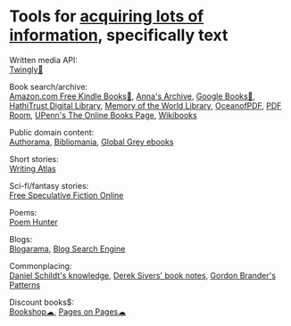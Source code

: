 
# Tools for [acquiring lots of information](https://notageni.us/information), specifically text

Written media API:  
[Twingly🔌](https://www.twingly.com/)

Book search/archive:  
[Amazon.com Free Kindle Books🧛](https://www.amazon.com/b?node=20102661011),
[Anna's Archive](https://annas-archive.org/),
[Google Books🧛](https://books.google.com/),
[HathiTrust Digital Library](https://www.hathitrust.org/),
[Memory of the World Library](https://library.memoryoftheworld.org/),
[OceanofPDF](https://oceanofpdf.com/),
[PDF Room](https://pdfroom.com/),
[UPenn's The Online Books Page](https://onlinebooks.library.upenn.edu/),
[Wikibooks](https://en.wikibooks.org/wiki/Main_Page)

Public domain content:  
[Authorama](http://authorama.com/),
[Bibliomania](http://www.bibliomania.com/),
[Global Grey ebooks](https://www.globalgreyebooks.com/)

Short stories:  
[Writing Atlas](https://writingatlas.com/)

Sci-fi/fantasy stories:  
[Free Speculative Fiction Online](https://www.freesfonline.net/)

Poems:  
[Poem Hunter](https://www.poemhunter.com/)

Blogs:  
[Blogarama](https://www.blogarama.com/),
[Blog Search Engine](https://www.blogsearchengine.com/)

Commonplacing:  
[Daniel Schildt's knowledge](https://github.com/d2s/knowledge),
[Derek Sivers' book notes](https://sive.rs/book),
[Gordon Brander's Patterns](https://gordonbrander.com/pattern/)

Discount books$:  
[Bookshop☁](https://bookshop.org/),
[Pages on Pages☁](https://www.pagesonpages.com/)
